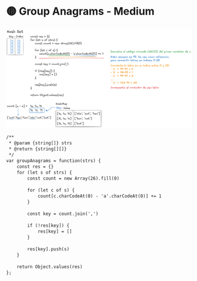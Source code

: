 # 🟡 Group Anagrams - Medium

![Group Anagrams](/img/Group%20Anagrams.png)

```JS
/**
 * @param {string[]} strs
 * @return {string[][]}
 */
var groupAnagrams = function(strs) {
    const res = {}
    for (let s of strs) {
        const count = new Array(26).fill(0)

        for (let c of s) {
            count[c.charCodeAt(0) - 'a'.charCodeAt(0)] += 1
        }

        const key = count.join(',')

        if (!res[key]) {
            res[key] = []
        }

        res[key].push(s)
    }

    return Object.values(res)
};
```